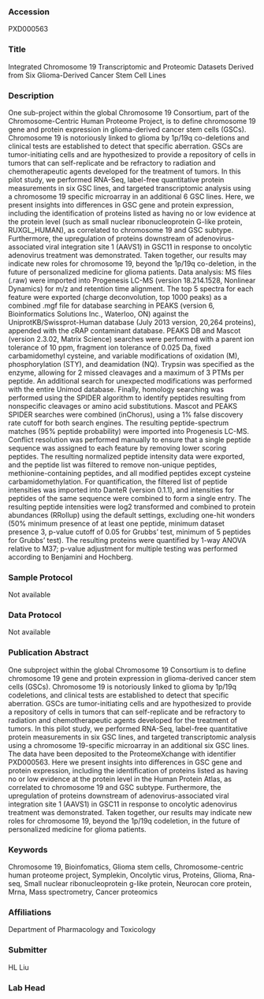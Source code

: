 ### Accession
PXD000563

### Title
Integrated Chromosome 19 Transcriptomic and Proteomic Datasets Derived from Six Glioma-Derived Cancer Stem Cell Lines

### Description
One sub-project within the global Chromosome 19 Consortium, part of the Chromosome-Centric Human Proteome Project, is to define chromosome 19 gene and protein expression in glioma-derived cancer stem cells (GSCs). Chromosome 19 is notoriously linked to glioma by 1p/19q co-deletions and clinical tests are established to detect that specific aberration. GSCs are tumor-initiating cells and are hypothesized to provide a repository of cells in tumors that can self-replicate and be refractory to radiation and chemotherapeutic agents developed for the treatment of tumors. In this pilot study, we performed RNA-Seq, label-free quantitative protein measurements in six GSC lines, and targeted transcriptomic analysis using a chromosome 19 specific microarray in an additional 6 GSC lines.  Here, we present insights into differences in GSC gene and protein expression, including the identification of proteins listed as having no or low evidence at the protein level (such as small nuclear ribonucleoprotein G-like protein, RUXGL_HUMAN), as correlated to chromosome 19 and GSC subtype. Furthermore, the upregulation of proteins downstream of adenovirus-associated viral integration site 1 (AAVS1) in GSC11 in response to oncolytic adenovirus treatment was demonstrated. Taken together, our results may indicate new roles for chromosome 19, beyond the 1p/19q co-deletion, in the future of personalized medicine for glioma patients. Data analysis: MS files (.raw) were imported into Progenesis LC-MS (version 18.214.1528, Nonlinear Dynamics) for m/z and retention time alignment. The top 5 spectra for each feature were exported (charge deconvolution, top 1000 peaks) as a combined .mgf file  for database searching in PEAKS (version 6, Bioinformatics Solutions Inc., Waterloo, ON) against the UniprotKB/Swissprot-Human database (July 2013 version, 20,264 proteins), appended with the cRAP contaminant database. PEAKS DB and Mascot (version 2.3.02, Matrix Science) searches were performed with a parent ion tolerance of 10 ppm, fragment ion tolerance of 0.025 Da, fixed carbamidomethyl cysteine, and variable modifications of oxidation (M), phosphorylation (STY), and deamidation (NQ). Trypsin was specified as the enzyme, allowing for 2 missed cleavages and a maximum of 3 PTMs per peptide. An additional search for unexpected modifications was performed with the entire Unimod database. Finally, homology searching was performed using the SPIDER algorithm to identify peptides resulting from nonspecific cleavages or amino acid substitutions. Mascot and PEAKS SPIDER searches were combined (inChorus), using a 1% false discovery rate cutoff for both search engines. The resulting peptide-spectrum matches (95% peptide probability) were imported into Progenesis LC-MS. Conflict resolution was performed manually to ensure that a single peptide sequence was assigned to each feature by removing lower scoring peptides. The resulting normalized peptide intensity data were exported, and the peptide list was filtered to remove non-unique peptides, methionine-containing peptides, and all modified peptides except cysteine carbamidomethylation. For quantification, the filtered list of peptide intensities was imported into DanteR (version 0.1.1), and intensities for peptides of the same sequence were combined to form a single entry. The resulting peptide intensities were log2 transformed and combined to protein abundances (RRollup) using the default settings, excluding one-hit wonders (50% minimum presence of at least one peptide, minimum dataset presence 3, p-value cutoff of 0.05 for Grubbs’ test, minimum of 5 peptides for Grubbs’ test). The resulting proteins were quantified by 1-way ANOVA relative to M37; p-value adjustment for multiple testing was performed according to Benjamini and Hochberg.

### Sample Protocol
Not available

### Data Protocol
Not available

### Publication Abstract
One subproject within the global Chromosome 19 Consortium is to define chromosome 19 gene and protein expression in glioma-derived cancer stem cells (GSCs). Chromosome 19 is notoriously linked to glioma by 1p/19q codeletions, and clinical tests are established to detect that specific aberration. GSCs are tumor-initiating cells and are hypothesized to provide a repository of cells in tumors that can self-replicate and be refractory to radiation and chemotherapeutic agents developed for the treatment of tumors. In this pilot study, we performed RNA-Seq, label-free quantitative protein measurements in six GSC lines, and targeted transcriptomic analysis using a chromosome 19-specific microarray in an additional six GSC lines. The data have been deposited to the ProteomeXchange with identifier PXD000563. Here we present insights into differences in GSC gene and protein expression, including the identification of proteins listed as having no or low evidence at the protein level in the Human Protein Atlas, as correlated to chromosome 19 and GSC subtype. Furthermore, the upregulation of proteins downstream of adenovirus-associated viral integration site 1 (AAVS1) in GSC11 in response to oncolytic adenovirus treatment was demonstrated. Taken together, our results may indicate new roles for chromosome 19, beyond the 1p/19q codeletion, in the future of personalized medicine for glioma patients.

### Keywords
Chromosome 19, Bioinfomatics, Glioma stem cells, Chromosome-centric human proteome project, Symplekin, Oncolytic virus, Proteins, Glioma, Rna-seq, Small nuclear ribonucleoprotein g-like protein, Neurocan core protein, Mrna, Mass spectrometry, Cancer proteomics

### Affiliations
Department of Pharmacology and Toxicology

### Submitter
HL Liu

### Lab Head



